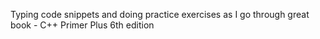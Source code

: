 Typing code snippets and doing practice exercises as I go through great book - C++ Primer Plus 6th edition
